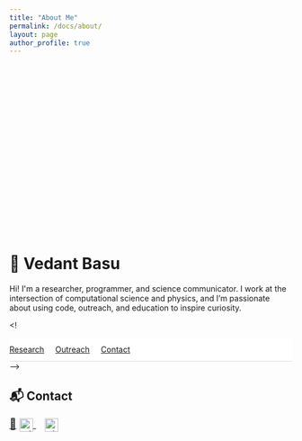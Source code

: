 ```yaml
---
title: "About Me"
permalink: /docs/about/
layout: page
author_profile: true
---
```

<!-- Banner image -->
<div style="background: url('https://github.com/vedant8/vedant8.github.io/blob/main/docs/assets/images/banner_pole.JPG') center/cover no-repeat; height: 300px; border-radius: 12px; margin-bottom: 2rem;"></div>

# 👋 Vedant Basu

Hi! I'm a researcher, programmer, and science communicator. I work at the intersection of computational science and physics, and I’m passionate about using code, outreach, and education to inspire curiosity.

<!<!-- -- Sticky navigation -->
<nav style="position: sticky; top: 0; background: #fff; padding: 0.75rem 0; border-bottom: 1px solid #ddd; z-index: 100;">
  <a href="#research" style="margin-right: 1rem;">Research</a>
  <a href="#outreach" style="margin-right: 1rem;">Outreach</a>
  <a href="#contact">Contact</a>
</nav> -->



## 📬 <span id="contact">Contact</span>
<div style="font-size: 1.2rem;">
  <a href="mailto:vbasu@icecube.wisc.edu">📧</a>
  <a href="https://github.com/vedant8" style="margin-right: 1rem;" target="_blank">
    <img src="https://cdn.jsdelivr.net/npm/simple-icons@v9/icons/github.svg" alt="GitHub" width="24" style="vertical-align: middle;">
  </a>
  <a href="https://www.linkedin.com/in/vedant-basu-12b87611a/" target="_blank">
    <img src="https://cdn.jsdelivr.net/npm/simple-icons@v9/icons/linkedin.svg" alt="LinkedIn" width="24" style="vertical-align: middle;"> 
  </a>
</div>

